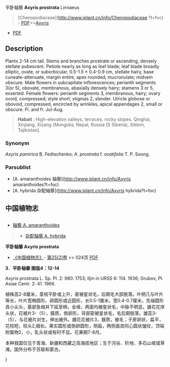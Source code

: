 平卧轴藜 **Axyris prostrata** Linnaeus

> [Chenopodiaceae](http://www.iplant.cn/info/Chenopodiaceae ?t=foc) - [PDF](http://iplant.cn/foc/pdf/Chenopodiaceae.pdf)>>[Axyris](http://www.iplant.cn/info/Axyris?t=foc)

 - [PDF](http://www.iplant.cn/foc/pdf/Axyris.pdf)

## Description

Plants 2-14 cm tall. Stems and branches prostrate or ascending, densely stellate pubescent. Petiole nearly as long as leaf blade; leaf blade broadly elliptic, ovate, or suborbicular, 0.5-1.5 × 0.4-0.9 cm, stellate hairy, base cuneate-attenuate, margin entire, apex rounded, mucronulate; midvein obscure. Male flowers in subcapitate inflorescences; perianth segments 3(or 5), obovate, membranous, abaxially densely hairy; stamens 3 or 5, exserted. Female flowers: perianth segments 3, membranous, hairy; ovary ovoid, compressed; style short; stigmas 2, slender. Utricle globose or obovoid, compressed, encircled by wrinkles, apical appendages 2, small or obscure. Fl. and fr. Jul-Aug.

> **Habait** : 
> High-elevation valleys, terraces, rocky slopes. Qinghai, Xinjiang, Xizang [Mongolia, Nepal, Russia (S Siberia), Sikkim, Tajikistan].

### Synonym
*Axyris* *pamirica* B. Fedtschenko; *A*. *prostrata* f. *ovatifolia* T. P. Soong.

### Parsublist

* [A.  amaranthoides  轴藜](http://www.iplant.cn/info/Axyris amaranthoides?t=foc)
* [A.  hybrida  杂配轴藜](http://www.iplant.cn/info/Axyris hybrida?t=foc)

## 中国植物志

## 
* [轴藜  A.  amaranthoides](Axyris-amaranthoides-轴藜.md)
> * [杂配轴藜  A.  hybrida](Axyris-hybrida-杂配轴藜.md)

**平卧轴藜 Axyris prostrata**

* [《中国植物志》](http://www.iplant.cn/frps)- [第25(2)卷](http://www.iplant.cn/frps/vol/25(2)) >> 024页 [PDF](http://www.iplant.cn/frps/pdf/25(2)/024a.pdf)

**3．平卧轴藜 图版4：12-14**

Axyris prostrata L. Sp. Pl. 2: 980. 1753; Iljin in URSS 6: 114. 1936; Grubov, Pl. Asiae Centr. 2: 41. 1966.

植株高2-8厘米，茎枝平卧或上升，密被星状毛，后期毛大部脱落。叶柄几与叶片等长，叶片宽椭圆形、卵圆形或近圆形，长0.5-1厘米，宽0.4-0.7厘米，先端圆形具小尖头，基部急缩并下延至柄，全缘，两面均被星状毛，中脉不明显。雄花花序头状，花被片3-（5），膜质，倒卵形，背部密被星状毛，毛后期脱落，雄蕊3-（5），与花被片对生，伸出被外。雌花花被片3，膜质，被毛；子房卵状，扁平，花柱短，柱头2,细长。果实圆形或倒卵圆形，侧扁，两侧面具同心圆状皱纹，顶端附属物2，小，乳头状或有时不显。花果期7-8月。

本种我国仅见于青海、新疆和西藏之高海拔地区；生于河谷、阶地、多石山坡或草滩。国外分布于苏联和蒙古。

}